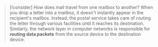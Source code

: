 > [!consider] How does mail travel from one mailbox to another?
> When you drop a letter into a mailbox, it doesn't instantly appear in the recipient's mailbox. Instead, the postal service takes care of routing the letter through various facilities until it reaches its destination. Similarly, the network layer in computer networks is responsible for **routing data packets** from the source device to the destination device.



